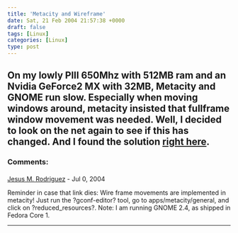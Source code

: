 ```yaml
---
title: 'Metacity and Wireframe'
date: Sat, 21 Feb 2004 21:57:38 +0000
draft: false
tags: [Linux]
categories: [Linux]
type: post
---
```


On my lowly PIII 650Mhz with 512MB ram and an Nvidia GeForce2 MX with 32MB, Metacity and GNOME run slow. Especially when moving windows around, metacity insisted that fullframe window movement was needed. Well, I decided to look on the net again to see if this has changed. And I found the solution [right here](http://wiki.chad.org/wiki.pl?MetacityWireframeDiscussion).
---
### Comments:
#### 
[Jesus M. Rodriguez]( "jmrodri@nc.rr.com") - <time datetime="2004-07-04 22:19:07">Jul 0, 2004</time>

Reminder in case that link dies: Wire frame movements are implemented in metacity! Just run the ?gconf-editor? tool, go to apps/metacity/general, and click on ?reduced\_resources?. Note: I am running GNOME 2.4, as shipped in Fedora Core 1.
<hr />
